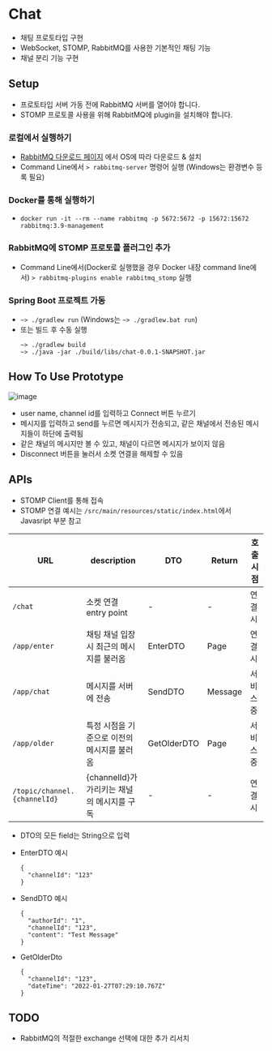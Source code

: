 # Chat
- 채팅 프로토타입 구현
- WebSocket, STOMP, RabbitMQ를 사용한 기본적인 채팅 기능
- 채널 분리 기능 구현

## Setup
- 프로토타입 서버 가동 전에 RabbitMQ 서버를 열어야 합니다.
- STOMP 프로토콜 사용을 위해 RabbitMQ에 plugin을 설치해야 합니다.

### 로컬에서 실행하기
- [RabbitMQ 다운로드 페이지](https://www.rabbitmq.com/download.html) 에서 OS에 따라 다운로드 & 설치
- Command Line에서 `> rabbitmq-server` 명령어 실행 (Windows는 환경변수 등록 필요)

### Docker를 통해 실행하기
- `docker run -it --rm --name rabbitmq -p 5672:5672 -p 15672:15672 rabbitmq:3.9-management`


### RabbitMQ에 STOMP 프로토콜 플러그인 추가
- Command Line에서(Docker로 실행했을 경우 Docker 내장 command line에서) `> rabbitmq-plugins enable rabbitmq_stomp` 실행

### Spring Boot 프로젝트 가동
- `~> ./gradlew run` (Windows는 `~> ./gradlew.bat run`)
- 또는 빌드 후 수동 실행
  ```
  ~> ./gradlew build
  ~> ./java -jar ./build/libs/chat-0.0.1-SNAPSHOT.jar
  ```

## How To Use Prototype
![image](https://user-images.githubusercontent.com/54832818/150924382-95512f7d-20df-41dd-bfce-de4f79168e99.png)
- user name, channel id를 입력하고 Connect 버튼 누르기
- 메시지를 입력하고 send를 누르면 메시지가 전송되고, 같은 채널에서 전송된 메시지들이 하단에 출력됨
- 같은 채널의 메시지만 볼 수 있고, 채널이 다르면 메시지가 보이지 않음
- Disconnect 버튼을 눌러서 소켓 연결을 해제할 수 있음

## APIs
- STOMP Client를 통해 접속
- STOMP 연결 예시는 `/src/main/resources/static/index.html`에서 Javasript 부분 참고

| URL                          | description                   | DTO         | Return        | 호출 시점 |
|------------------------------|-------------------------------|-------------|---------------|-------|
| `/chat`                      | 소켓 연결 entry point             | -           | -             | 연결 시  |
| `/app/enter`                 | 채팅 채널 입장 시 최근의 메시지를 불러옴       | EnterDTO    | Page<Message> | 연결 시  |
| `/app/chat`                  | 메시지를 서버에 전송                   | SendDTO     | Message       | 서비스 중 |
| `/app/older`                 | 특정 시점을 기준으로 이전의 메시지를 불러옴      | GetOlderDTO | Page<Message> | 서비스 중 |
| `/topic/channel.{channelId}` | {channelId}가 가리키는 채널의 메시지를 구독 | -           | -             | 연결 시  |

- DTO의 모든 field는 String으로 입력
- EnterDTO 예시
  ```
  {
    "channelId": "123"
  }
  ```

- SendDTO 예시
  ```
  {
    "authorId": "1",
    "channelId": "123",
    "content": "Test Message"
  }
  ```

- GetOlderDto
  ```
  {
    "channelId": "123",
    "dateTime": "2022-01-27T07:29:10.767Z"
  }
  ```

## TODO
- RabbitMQ의 적절한 exchange 선택에 대한 추가 리서치
